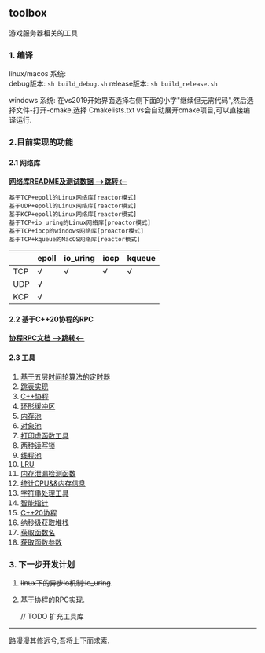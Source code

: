 toolbox
---------------------
游戏服务器相关的工具
### 1. 编译
linux/macos 系统:  
    debug版本: `sh build_debug.sh`
    release版本: `sh build_release.sh`

windows 系统:
    在vs2019开始界面选择右侧下面的小字"继续但无需代码",然后选择文件-打开-cmake,选择 Cmakelists.txt
    vs会自动展开cmake项目,可以直接编译运行.

### 2.目前实现的功能
#### 2.1 网络库
[**网络库README及测试数据 -->跳转<--**](./src/network#readme)

    基于TCP+epoll的Linux网络库[reactor模式]
    基于UDP+epoll的Linux网络库[reactor模式]
    基于KCP+epoll的Linux网络库[reactor模式]
    基于TCP+io_uring的Linux网络库[proactor模式]
    基于TCP+iocp的windows网络库[proactor模式]
    基于TCP+kqueue的MacOS网络库[reactor模式]

|        | epoll | io_uring  |  iocp |  kqueue |
|  ----  | ----  |  ----     |  ---- |  ----   |
| TCP    |   √   |     √     |   √   |    √    |
| UDP    |   √   |           |       |         |
| KCP    |   √   |           |       |         |

#### 2.2 基于C++20协程的RPC
[**协程RPC文档 -->跳转<--**](./include/coro_rpc/README.md)
    
#### 2.3 工具
1. [基于五层时间轮算法的定时器](./include/tools/timer.h)
2. [跳表实现](./include/tools/skip_list.h)
3. [C++协程](./include/tools/coroutine.h)
4. [环形缓冲区](./include/tools/ringbuffer.h)
5. [内存池](./include/tools/memory_pool.h)
6. [对象池](./include/tools/object_pool.h)
7. [打印虚函数工具](https://github.com/liyakai/toolbox/blob/include/tools/virtual_print.h)
8. [两种读写锁](./include/tools/rwlock.h)
9. [线程池](./include/tools/thread_pool.h)
10. [LRU](./include/tools/lru_cache.h)
11. [内存泄漏检测函数](./include/tools/debug_new.h)
12. [统计CPU&&内存信息](./include/tools/cpu_mem_info.h)
13. [字符串处理工具](./include/tools/string_util.h)
14. [智能指针](./include/tools/smart_pointer.h)
15. [C++20协程](./include/tools/cpp20_coroutine.h)
16. [纳秒级获取堆栈](./include/tools/backtrace.h)
17. [获取函数名](./include/tools/function_name.h)
18. [获取函数参数](./include/tools/function_traits.h)
### 3. 下一步开发计划
1. ~~linux下的异步io机制:io_uring~~.
2. 基于协程的RPC实现.

   // TODO 扩充工具库
-------------------
路漫漫其修远兮,吾将上下而求索.
